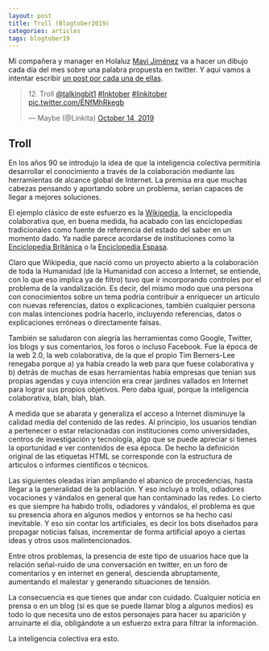 ```yaml
---
layout: post
title: Troll (Blogtober2019)
categories: articles
tags: blogtober19
---
```


Mi compañera y manager en Holaluz [Mavi Jiménez](https://twitter.com/Linkita) va a hacer un dibujo cada día del mes sobre una palabra propuesta en twitter. Y aquí vamos a intentar escribir [un post por cada una de ellas](https://franiglesias.github.io/blogtober19-status/).

<blockquote class="twitter-tweet" data-conversation="none" data-theme="dark"><p lang="en" dir="ltr">12. Troll <a href="https://twitter.com/talkingbit1?ref_src=twsrc%5Etfw">@talkingbit1</a> <a href="https://twitter.com/hashtag/Inktober?src=hash&amp;ref_src=twsrc%5Etfw">#Inktober</a> <a href="https://twitter.com/hashtag/linkitober?src=hash&amp;ref_src=twsrc%5Etfw">#linkitober</a> <a href="https://t.co/ENfMhRkegb">pic.twitter.com/ENfMhRkegb</a></p>&mdash; Maybe (@Linkita) <a href="https://twitter.com/Linkita/status/1183618905581015040?ref_src=twsrc%5Etfw">October 14, 2019</a></blockquote> <script async src="https://platform.twitter.com/widgets.js" charset="utf-8"></script>

## Troll

En los años 90 se introdujo la idea de que la inteligencia colectiva permitiría desarrollar el conocimiento a través de la colaboración mediante las herramientas de alcance global de Internet. La premisa era que muchas cabezas pensando y aportando sobre un problema, serían capaces de llegar a mejores soluciones.

El ejemplo clásico de este esfuerzo es la [Wikipedia](https://es.wikipedia.org/wiki/Wikipedia:Portada), la enciclopedia colaborativa que, en buena medida, ha acabado con las enciclopedias tradicionales como fuente de referencia del estado del saber en un momento dado. Ya nadie parece acordarse de instituciones como la [Enciclopedia Británica](https://www.britannica.com) o la [Enciclopedia Espasa](http://espasa.planetasaber.com/default.asp?1570907812).

Claro que Wikipedia, que nació como un proyecto abierto a la colaboración de toda la Humanidad (de la Humanidad con acceso a Internet, se entiende, con lo que eso implica ya de filtro) tuvo que ir incorporando controles por el problema de la vandalización. Es decir, del mismo modo que una persona con conocimientos sobre un tema podría contribuir a enriquecer un artículo con nuevas referencias, datos o explicaciones, también cualquier persona con malas intenciones podría hacerlo, incluyendo referencias, datos o explicaciones erróneas o directamente falsas.

También se saludaron con alegría las herramientas como Google, Twitter, los blogs y sus comentarios, los foros o incluso Facebook. Fue la época de la web 2.0, la web colaborativa, de la que el propio Tim Berners-Lee renegaba porque a) ya había creado la web para que fuese colaborativa y b) detrás de muchas de esas herramientas había empresas que tenían sus propias agendas y cuya intención era crear jardines vallados en Internet para lograr sus propios objetivos. Pero daba igual, porque la inteligencia colaborativa, blah, blah, blah.

A medida que se abarata y generaliza el acceso a Internet disminuye la calidad media del contenido de las redes. Al principio, los usuarios tendían a pertenecer o estar relacionadas con instituciones como universidades, centros de investigación y tecnología, algo que se puede apreciar si tienes la oportunidad e ver contenidos de esa época. De hecho la definición original de las etiquetas HTML se corresponde con la estructura de artículos o informes científicos o técnicos.

Las siguientes oleadas irían ampliando el abanico de procedencias, hasta llegar a la generalidad de la población. Y eso incluyó a trolls, odiadores vocaciones y vándalos en general que han contaminado las redes. Lo cierto es que siempre ha habido trolls, odiadores y vándalos, el problema es que su presencia ahora en algunos medios y entornos se ha hecho casi inevitable. Y eso sin contar los artificiales, es decir los bots diseñados para propagar noticias falsas, incrementar de forma artificial apoyo a ciertas ideas y otros usos malintencionados.

Entre otros problemas, la presencia de este tipo de usuarios hace que la relación señal-ruido de una conversación en twitter, en un foro de comentarios y en internet en general, descienda abruptamente, aumentando el malestar y generando situaciones de tensión.

La consecuencia es que tienes que andar con cuidado. Cualquier noticia en prensa o en un blog (si es que se puede llamar blog a algunos medios) es todo lo que necesita uno de estos personajes para hacer su aparición y arruinarte el día, obligándote a un esfuerzo extra para filtrar la información.

La inteligencia colectiva era esto.


